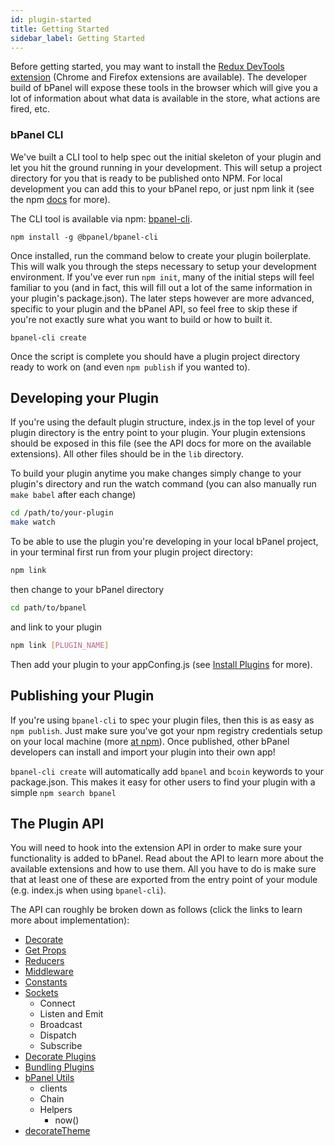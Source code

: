 ```yaml
---
id: plugin-started
title: Getting Started
sidebar_label: Getting Started
---
```


Before getting started, you may want to install the [Redux DevTools extension](https://github.com/zalmoxisus/redux-devtools-extension) (Chrome and Firefox extensions are available). The developer build of bPanel will expose these tools in the browser which will give you a lot of information about what data is available in the store, what actions are fired, etc.

### bPanel CLI
We've built a CLI tool to help spec out the initial skeleton of your plugin and let you hit the ground running in your development. This will setup a project directory for you that is ready to be published onto NPM. For local development you can add this to your bPanel repo, or just npm link it (see the npm [docs](https://docs.npmjs.com/cli/link) for more).

The CLI tool is available via npm: [bpanel-cli](https://www.npmjs.com/package/@bpanel/bpanel-cli).
```shell
npm install -g @bpanel/bpanel-cli
```

Once installed, run the command below to create your plugin boilerplate. This will walk you through the steps necessary to setup your development environment. If you've ever run `npm init`, many of the initial steps will feel familiar to you (and in fact, this will fill out a lot of the same information in your plugin's package.json). The later steps however are more advanced, specific to your plugin and the bPanel API, so feel free to skip these if you're not exactly sure what you want to build or how to built it.

```shell
bpanel-cli create
```

Once the script is complete you should have a plugin project directory ready to work on (and even `npm publish` if you wanted to).

## Developing your Plugin
If you're using the default plugin structure, index.js in the top level of your plugin directory is the entry point to your plugin. Your plugin extensions should be exposed in this file (see the API docs for more on the available extensions). All other files should be in the `lib` directory.

To build your plugin anytime you make changes simply change to your plugin's directory and run the watch command (you can also manually run `make babel` after each change)

```bash
cd /path/to/your-plugin
make watch
```


To be able to use the plugin you're developing in your local bPanel project, in your terminal first run from your plugin project directory:

```bash
npm link
```

then change to your bPanel directory

```bash
cd path/to/bpanel
```

and link to your plugin

```bash
npm link [PLUGIN_NAME]
```

Then add your plugin to your appConfing.js (see [Install Plugins](/bpanel-docs/docs/install-plugins.html) for more).

## Publishing your Plugin
If you're using `bpanel-cli` to spec your plugin files, then this is as easy as `npm publish`. Just make sure you've got your npm registry credentials setup on your local machine (more [at npm](https://docs.npmjs.com/cli/publish)). Once published, other bPanel developers can install and import your plugin into their own app!

`bpanel-cli create` will automatically add `bpanel` and `bcoin` keywords to your package.json. This makes it easy for other users to find your plugin with a simple `npm search bpanel`

## The Plugin API
You will need to hook into the extension API in order to make sure your functionality is added to bPanel. Read about the API to learn more about the available extensions and how to use them. All you have to do is make sure that at least one of these are exported from the entry point of your module (e.g. index.js when using `bpanel-cli`).

The API can roughly be broken down as follows (click the links to learn more about implementation):
- [Decorate](/bpanel-docs/docs/api-decorate.html)
- [Get Props](/bpanel-docs/docs/api-getprops.html)
- [Reducers](/bpanel-docs/docs/api-reducers.html)
- [Middleware](/bpanel-docs/docs/api-middleware.html)
- [Constants](/bpanel-docs/docs/api-constants.html)
- [Sockets](/bpanel-docs/docs/api-sockets.html)
  - Connect
  - Listen and Emit
  - Broadcast
  - Dispatch
  - Subscribe
- [Decorate Plugins](/bpanel-docs/docs/api-decorate-plugins.html)
- [Bundling Plugins](/bpanel-docs/docs/api-bundling-plugins.html)
- [bPanel Utils](/bpanel-docs/docs/bpanel-utils.html)
  - clients
  - Chain
  - Helpers
    - now()
- [decorateTheme](/bpanel-docs/docs/theming-started.html#bpanel-webapp-plugins-local-mytheme-indexjs)